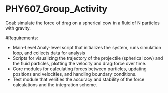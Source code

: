 # PHY607_Group_Activity

Goal: simulate the force of drag on a spherical cow in a fluid of N particles with gravity. 

#Requirements:

- Main-Level Analy-level script that initializes the system, runs simulation loop, and collects data for analysis
- Scripts for visualizing the trajectory of the projectile (spherical cow) and the fluid particles, plotting the velocity and drag force over time.
- Core modules for calculating forces between particles, updating positions and velocities, and handling boundary conditions.
- Test module that verifies the accuracy and stability of the force calculations and the integration scheme. 
